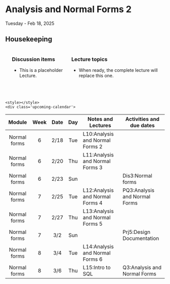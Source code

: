 # Analysis and Normal Forms 2

Tuesday - Feb 18, 2025

## Housekeeping

<div class="columns">

<div class="column" width="9%">

</div>

<div class="column" width="45%">

### Discussion items

- This is a placeholder Lecture.

</div>

<div class="column" width="40%">

### Lecture topics

- When ready, the complete lecture will replace this one.

</div>

</div>

<div style="margin-top:25px">

 

</div>

    <style></style>
    <div class='upcoming-calendar'>

| Module | Week | Date | Day | Notes and Lectures | Activities and due dates |
|:--:|:--:|:--:|:--:|----|----|
| Normal forms | 6 | 2/18 | Tue | L10:Analysis and Normal Forms 2 |  |
| Normal forms | 6 | 2/20 | Thu | L11:Analysis and Normal Forms 3 |  |
| Normal forms | 6 | 2/23 | Sun |  | Dis3:Normal forms |
| Normal forms | 7 | 2/25 | Tue | L12:Analysis and Normal Forms 4 | PQ3:Analysis and Normal Forms |
| Normal forms | 7 | 2/27 | Thu | L13:Analysis and Normal Forms 5 |  |
| Normal forms | 7 | 3/2 | Sun |  | Prj5:Design Documentation |
| Normal forms | 8 | 3/4 | Tue | L14:Analysis and Normal Forms 6 |  |
| Normal forms | 8 | 3/6 | Thu | L15:Intro to SQL | Q3:Analysis and Normal Forms |

</div>

